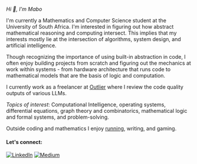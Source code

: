 *Hi 👋, I'm Mabo*

I'm currently a Mathematics and Computer Science student at the University of South Africa. I'm interested in figuring out how abstract mathematical reasoning and computing intersect. This implies that my interests mostly lie at the intersection of algorithms, system design, and artificial intelligence.

Though recognizing the importance of using built-in abstraction in code, I often enjoy building projects from scratch and figuring out the mechanics at work within systems - from hardware architecture that runs code to mathematical models that are the basis of logic and computation.

I currently work as a freelancer at [Outlier](https://github.com/OutlierAI) where I review the code quality outputs of various LLMs.

*Topics of interest*: Computational Intelligence, operating systems, differential equations, graph theory and combinatorics, mathematical logic and formal systems, and problem-solving.

Outside coding and mathematics I enjoy [running](https://www.strava.com/athletes/76473896), writing, and gaming.

#### Let's connect:
[![LinkedIn](https://img.shields.io/badge/LinkedIn-0077B5?style=for-the-badge&logo=linkedin&logoColor=white)](https://www.linkedin.com/in/mabo-giqwa-7880522b5/)
[![Medium](https://img.shields.io/badge/Medium-12100E?style=for-the-badge&logo=medium&logoColor=white)](https://medium.com/@mabogiqwa1)
